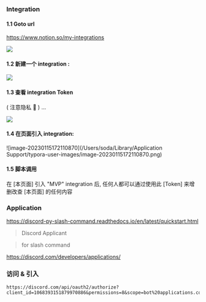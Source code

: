 ### Integration

#### 1.1 Goto url

 https://www.notion.so/my-integrations

![](http://imagesoda.oss-cn-beijing.aliyuncs.com/Sodaoo/2023-01-15-091239.png)



#### 1.2 新建一个 integration : 

![](http://imagesoda.oss-cn-beijing.aliyuncs.com/Sodaoo/2023-01-15-091536.png)



#### 1.3 查看 integration **Token**

 ( 注意隐私 📢 ) ...

![](http://imagesoda.oss-cn-beijing.aliyuncs.com/Sodaoo/2023-01-15-091321.png)





#### 1.4 在页面引入 integration:

![image-20230115172110870](/Users/soda/Library/Application Support/typora-user-images/image-20230115172110870.png)

#### 1.5 脚本调用

在 [本页面] 引入 "MVP" integration 后, 任何人都可以通过使用此 [Token] 来增删改查 [本页面] 的任何内容







###  Application

https://discord-py-slash-command.readthedocs.io/en/latest/quickstart.html

> Discord Applicant

> for slash command

https://discord.com/developers/applications/



### 访问 & 引入

```
https://discord.com/api/oauth2/authorize?client_id=1068393151879970886&permissions=8&scope=bot%20applications.commands

```

